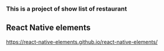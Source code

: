### This is a project of show list of restaurant

## React Native elements
https://react-native-elements.github.io/react-native-elements/

